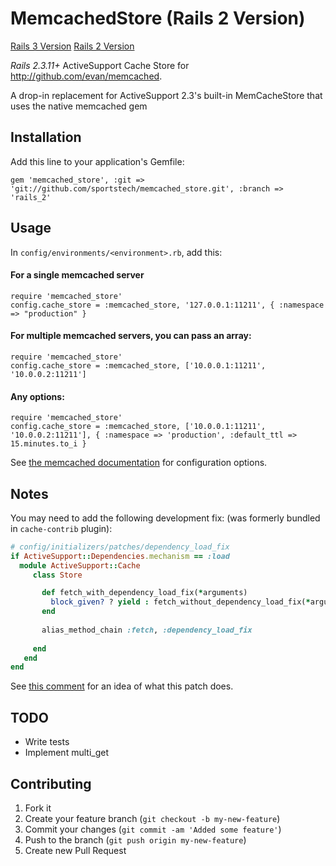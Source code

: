 # MemcachedStore (Rails 2 Version)

[Rails 3 Version](https://github.com/sportstech/memcached_store)
[Rails 2 Version](https://github.com/sportstech/memcached_store/tree/rails_2)

*Rails 2.3.11+* ActiveSupport Cache Store for http://github.com/evan/memcached.

A drop-in replacement for ActiveSupport 2.3's built-in MemCacheStore that uses the native memcached gem

## Installation

Add this line to your application's Gemfile:

    gem 'memcached_store', :git => 'git://github.com/sportstech/memcached_store.git', :branch => 'rails_2'


## Usage
In `config/environments/<environment>.rb`, add this:

#### For a single memcached server

    require 'memcached_store'
    config.cache_store = :memcached_store, '127.0.0.1:11211', { :namespace => "production" }

#### For multiple memcached servers, you can pass an array:

    require 'memcached_store'
    config.cache_store = :memcached_store, ['10.0.0.1:11211', '10.0.0.2:11211']
    
#### Any options:

    require 'memcached_store'
    config.cache_store = :memcached_store, ['10.0.0.1:11211', '10.0.0.2:11211'], { :namespace => 'production', :default_ttl => 15.minutes.to_i }

See [the memcached documentation](https://github.com/evan/memcached/blob/master/lib/memcached/memcached.rb) for configuration options.

## Notes

You may need to add the following development fix: (was formerly bundled in `cache-contrib` plugin):

```ruby
# config/initializers/patches/dependency_load_fix
if ActiveSupport::Dependencies.mechanism == :load
  module ActiveSupport::Cache
     class Store

       def fetch_with_dependency_load_fix(*arguments)
         block_given? ? yield : fetch_without_dependency_load_fix(*arguments)
       end
       
       alias_method_chain :fetch, :dependency_load_fix
       
     end
   end
end
```

See [this comment](http://thewebfellas.com/blog/2008/6/9/rails-2-1-now-with-better-integrated-caching#comment-1171) for an idea of what this patch does.

## TODO

* Write tests
* Implement multi_get


## Contributing

1. Fork it
2. Create your feature branch (`git checkout -b my-new-feature`)
3. Commit your changes (`git commit -am 'Added some feature'`)
4. Push to the branch (`git push origin my-new-feature`)
5. Create new Pull Request

